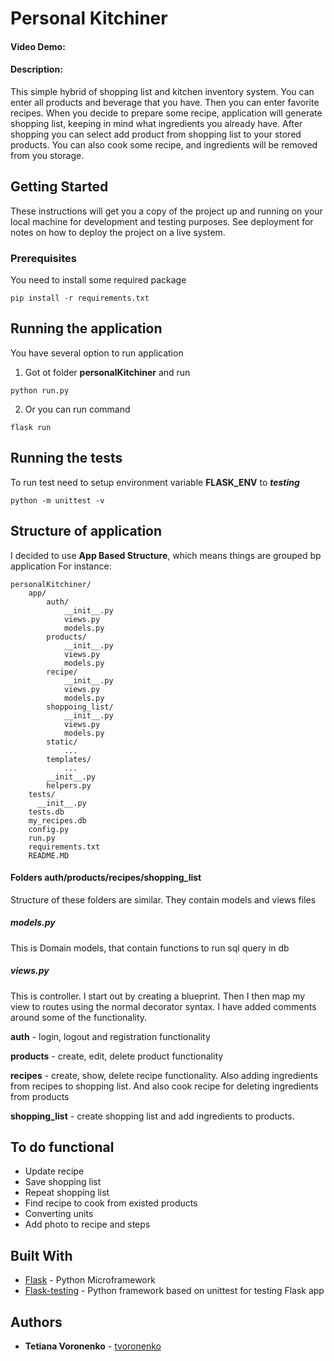 # Personal Kitchiner
#### Video Demo:  <URL HERE>
#### Description:
This simple hybrid of shopping list and kitchen inventory system.
You can enter all products and beverage that you have.
Then you can enter favorite recipes.
When you decide to prepare some recipe, application will generate shopping list, keeping in mind
what ingredients you already have.
After shopping you can select add product from shopping list to your stored products.
You can also cook some recipe, and ingredients will be removed from you storage.

## Getting Started

These instructions will get you a copy of the project up and running on your local machine for development and testing purposes. See deployment for notes on how to deploy the project on a live system.

### Prerequisites

You need to install some required package

```
pip install -r requirements.txt
```
## Running the application

You have several option to run application
1. Got ot folder **personalKitchiner** and run
```
python run.py
```
2. Or you can run command
```
flask run
```
## Running the tests

To run test need to setup environment variable **FLASK_ENV** to _**testing**_
```
python -m unittest -v
```
## Structure of application
I decided to use **App Based Structure**, which means things are grouped bp application
For instance:
```
personalKitchiner/
    app/
        auth/
            __init__.py
            views.py
            models.py
        products/
            __init__.py
            views.py
            models.py
        recipe/
            __init__.py
            views.py
            models.py
        shoppoing_list/
            __init__.py
            views.py
            models.py
        static/
            ...
        templates/
            ...
        __init__.py
        helpers.py
    tests/
      __init__.py
    tests.db
    my_recipes.db
    config.py
    run.py
    requirements.txt
    README.MD

```
#### Folders auth/products/recipes/shopping_list
Structure of these folders are similar.
They contain models and views files
##### models.py
This is Domain models, that contain functions to run sql query in db
#####  views.py
This is controller.
I start out by creating a blueprint. Then I then map my
view to routes using the normal decorator syntax.
 I have added comments around some of the functionality.

**auth** - login, logout and registration functionality

**products** - create, edit, delete product functionality

**recipes** - create, show, delete recipe functionality. Also adding ingredients
from recipes to shopping list. And also cook recipe for deleting ingredients from products

**shopping_list** - create shopping list and add ingredients to products.

## To do functional

- Update recipe
- Save shopping list
- Repeat shopping list
- Find recipe to cook from existed products
- Converting units
- Add photo to recipe and steps

## Built With

* [Flask](http://flask.pocoo.org/) - Python Microframework
* [Flask-testing](https://pythonhosted.org/Flask-Testing/) - Python framework based on unittest for testing Flask app

## Authors

* **Tetiana Voronenko** - [tvoronenko](https://github.com/tvoronenko/)